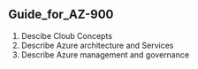 ## Guide_for_AZ-900
1. Descibe Cloub Concepts
2. Describe Azure architecture and Services
3. Describe Azure management and governance
